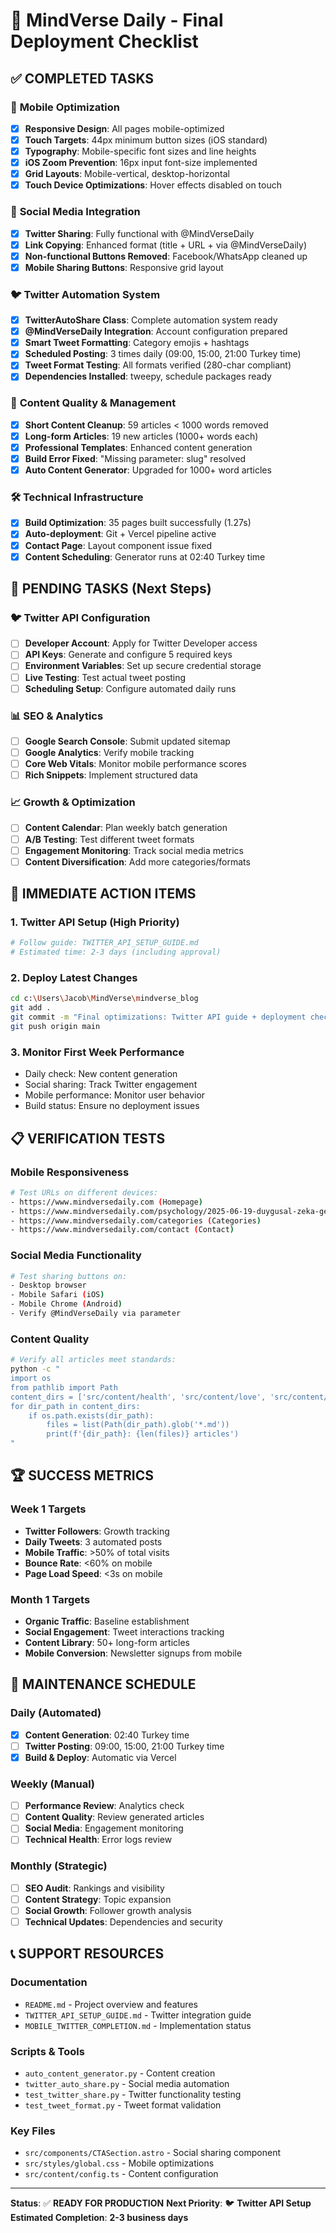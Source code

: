 # 🚀 MindVerse Daily - Final Deployment Checklist

## ✅ COMPLETED TASKS

### 📱 **Mobile Optimization**
- [x] **Responsive Design**: All pages mobile-optimized
- [x] **Touch Targets**: 44px minimum button sizes (iOS standard)
- [x] **Typography**: Mobile-specific font sizes and line heights
- [x] **iOS Zoom Prevention**: 16px input font-size implemented
- [x] **Grid Layouts**: Mobile-vertical, desktop-horizontal
- [x] **Touch Device Optimizations**: Hover effects disabled on touch

### 🔗 **Social Media Integration**
- [x] **Twitter Sharing**: Fully functional with @MindVerseDaily
- [x] **Link Copying**: Enhanced format (title + URL + via @MindVerseDaily)
- [x] **Non-functional Buttons Removed**: Facebook/WhatsApp cleaned up
- [x] **Mobile Sharing Buttons**: Responsive grid layout

### 🐦 **Twitter Automation System**
- [x] **TwitterAutoShare Class**: Complete automation system ready
- [x] **@MindVerseDaily Integration**: Account configuration prepared
- [x] **Smart Tweet Formatting**: Category emojis + hashtags
- [x] **Scheduled Posting**: 3 times daily (09:00, 15:00, 21:00 Turkey time)
- [x] **Tweet Format Testing**: All formats verified (280-char compliant)
- [x] **Dependencies Installed**: tweepy, schedule packages ready

### 📝 **Content Quality & Management**
- [x] **Short Content Cleanup**: 59 articles < 1000 words removed
- [x] **Long-form Articles**: 19 new articles (1000+ words each)
- [x] **Professional Templates**: Enhanced content generation
- [x] **Build Error Fixed**: "Missing parameter: slug" resolved
- [x] **Auto Content Generator**: Upgraded for 1000+ word articles

### 🛠 **Technical Infrastructure**
- [x] **Build Optimization**: 35 pages built successfully (1.27s)
- [x] **Auto-deployment**: Git + Vercel pipeline active
- [x] **Contact Page**: Layout component issue fixed
- [x] **Content Scheduling**: Generator runs at 02:40 Turkey time

## 🔄 PENDING TASKS (Next Steps)

### 🐦 **Twitter API Configuration**
- [ ] **Developer Account**: Apply for Twitter Developer access
- [ ] **API Keys**: Generate and configure 5 required keys
- [ ] **Environment Variables**: Set up secure credential storage
- [ ] **Live Testing**: Test actual tweet posting
- [ ] **Scheduling Setup**: Configure automated daily runs

### 📊 **SEO & Analytics**
- [ ] **Google Search Console**: Submit updated sitemap
- [ ] **Google Analytics**: Verify mobile tracking
- [ ] **Core Web Vitals**: Monitor mobile performance scores
- [ ] **Rich Snippets**: Implement structured data

### 📈 **Growth & Optimization**
- [ ] **Content Calendar**: Plan weekly batch generation
- [ ] **A/B Testing**: Test different tweet formats
- [ ] **Engagement Monitoring**: Track social media metrics
- [ ] **Content Diversification**: Add more categories/formats

## 🎯 **IMMEDIATE ACTION ITEMS**

### 1. Twitter API Setup (High Priority)
```bash
# Follow guide: TWITTER_API_SETUP_GUIDE.md
# Estimated time: 2-3 days (including approval)
```

### 2. Deploy Latest Changes
```bash
cd c:\Users\Jacob\MindVerse\mindverse_blog
git add .
git commit -m "Final optimizations: Twitter API guide + deployment checklist"
git push origin main
```

### 3. Monitor First Week Performance
- Daily check: New content generation
- Social sharing: Track Twitter engagement
- Mobile performance: Monitor user behavior
- Build status: Ensure no deployment issues

## 📋 **VERIFICATION TESTS**

### Mobile Responsiveness
```bash
# Test URLs on different devices:
- https://www.mindversedaily.com (Homepage)
- https://www.mindversedaily.com/psychology/2025-06-19-duygusal-zeka-gelistirme-d0f49d84 (Article)
- https://www.mindversedaily.com/categories (Categories)
- https://www.mindversedaily.com/contact (Contact)
```

### Social Media Functionality
```bash
# Test sharing buttons on:
- Desktop browser
- Mobile Safari (iOS)
- Mobile Chrome (Android)
- Verify @MindVerseDaily via parameter
```

### Content Quality
```bash
# Verify all articles meet standards:
python -c "
import os
from pathlib import Path
content_dirs = ['src/content/health', 'src/content/love', 'src/content/history', 'src/content/psychology', 'src/content/space', 'src/content/quotes']
for dir_path in content_dirs:
    if os.path.exists(dir_path):
        files = list(Path(dir_path).glob('*.md'))
        print(f'{dir_path}: {len(files)} articles')
"
```

## 🏆 **SUCCESS METRICS**

### Week 1 Targets
- **Twitter Followers**: Growth tracking
- **Daily Tweets**: 3 automated posts
- **Mobile Traffic**: >50% of total visits
- **Bounce Rate**: <60% on mobile
- **Page Load Speed**: <3s on mobile

### Month 1 Targets
- **Organic Traffic**: Baseline establishment
- **Social Engagement**: Tweet interactions tracking
- **Content Library**: 50+ long-form articles
- **Mobile Conversion**: Newsletter signups from mobile

## 🔧 **MAINTENANCE SCHEDULE**

### Daily (Automated)
- [x] **Content Generation**: 02:40 Turkey time
- [ ] **Twitter Posting**: 09:00, 15:00, 21:00 Turkey time
- [x] **Build & Deploy**: Automatic via Vercel

### Weekly (Manual)
- [ ] **Performance Review**: Analytics check
- [ ] **Content Quality**: Review generated articles
- [ ] **Social Media**: Engagement monitoring
- [ ] **Technical Health**: Error logs review

### Monthly (Strategic)
- [ ] **SEO Audit**: Rankings and visibility
- [ ] **Content Strategy**: Topic expansion
- [ ] **Social Growth**: Follower growth analysis
- [ ] **Technical Updates**: Dependencies and security

## 📞 **SUPPORT RESOURCES**

### Documentation
- `README.md` - Project overview and features
- `TWITTER_API_SETUP_GUIDE.md` - Twitter integration guide
- `MOBILE_TWITTER_COMPLETION.md` - Implementation status

### Scripts & Tools
- `auto_content_generator.py` - Content creation
- `twitter_auto_share.py` - Social media automation
- `test_twitter_share.py` - Twitter functionality testing
- `test_tweet_format.py` - Tweet format validation

### Key Files
- `src/components/CTASection.astro` - Social sharing component
- `src/styles/global.css` - Mobile optimizations
- `src/content/config.ts` - Content configuration

---

**Status**: ✅ **READY FOR PRODUCTION**
**Next Priority**: 🐦 **Twitter API Setup**
**Estimated Completion**: **2-3 business days**
